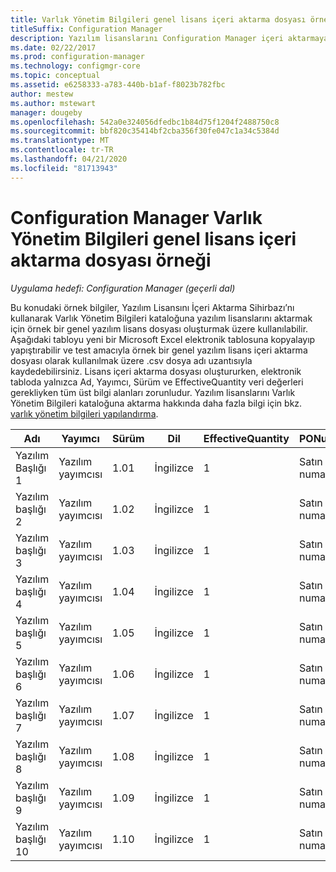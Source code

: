 ```yaml
---
title: Varlık Yönetim Bilgileri genel lisans içeri aktarma dosyası örneği
titleSuffix: Configuration Manager
description: Yazılım lisanslarını Configuration Manager içeri aktarmaya yardımcı olması için bir örnek Varlık Yönetim Bilgileri genel lisans dosyası kullanın.
ms.date: 02/22/2017
ms.prod: configuration-manager
ms.technology: configmgr-core
ms.topic: conceptual
ms.assetid: e6258333-a783-440b-b1af-f8023b782fbc
author: mestew
ms.author: mstewart
manager: dougeby
ms.openlocfilehash: 542a0e324056dfedbc1b84d75f1204f2488750c8
ms.sourcegitcommit: bbf820c35414bf2cba356f30fe047c1a34c5384d
ms.translationtype: MT
ms.contentlocale: tr-TR
ms.lasthandoff: 04/21/2020
ms.locfileid: "81713943"
---
```

# <a name="example-asset-intelligence-general-license-import-file-in-configuration-manager"></a>Configuration Manager Varlık Yönetim Bilgileri genel lisans içeri aktarma dosyası örneği

*Uygulama hedefi: Configuration Manager (geçerli dal)*

Bu konudaki örnek bilgiler, Yazılım Lisansını İçeri Aktarma Sihirbazı’nı kullanarak Varlık Yönetim Bilgileri kataloğuna yazılım lisanslarını aktarmak için örnek bir genel yazılım lisans dosyası oluşturmak üzere kullanılabilir. Aşağıdaki tabloyu yeni bir Microsoft Excel elektronik tablosuna kopyalayıp yapıştırabilir ve test amacıyla örnek bir genel yazılım lisans içeri aktarma dosyası olarak kullanılmak üzere .csv dosya adı uzantısıyla kaydedebilirsiniz. Lisans içeri aktarma dosyası oluştururken, elektronik tabloda yalnızca Ad, Yayımcı, Sürüm ve EffectiveQuantity veri değerleri gerekliyken tüm üst bilgi alanları zorunludur. Yazılım lisanslarını Varlık Yönetim Bilgileri kataloğuna aktarma hakkında daha fazla bilgi için bkz. [varlık yönetim bilgileri yapılandırma](../../../../core/clients/manage/asset-intelligence/configuring-asset-intelligence.md).  

|Adı|Yayımcı|Sürüm|Dil|EffectiveQuantity|PONumber|ResellerName|DateOfPurchase|SupportPurchased|SupportExpirationDate|Açıklamalar|  
|----------|---------------|-------------|--------------|-----------------------|--------------|------------------|--------------------|----------------------|---------------------------|--------------|  
|Yazılım Başlığı 1|Yazılım yayımcısı|1.01|İngilizce|1|Satın alma numarası|Satıcı adı|10/10/2010|0|10/10/2012|Açıklama|  
|Yazılım başlığı 2|Yazılım yayımcısı|1.02|İngilizce|1|Satın alma numarası|Satıcı adı|10/10/2010|0|10/10/2012|Açıklama|  
|Yazılım başlığı 3|Yazılım yayımcısı|1.03|İngilizce|1|Satın alma numarası|Satıcı adı|10/10/2010|0|10/10/2012|Açıklama|  
|Yazılım başlığı 4|Yazılım yayımcısı|1.04|İngilizce|1|Satın alma numarası|Satıcı adı|10/10/2010|0|10/10/2012|Açıklama|  
|Yazılım başlığı 5|Yazılım yayımcısı|1.05|İngilizce|1|Satın alma numarası|Satıcı adı|10/10/2010|0|10/10/2012|Açıklama|  
|Yazılım başlığı 6|Yazılım yayımcısı|1.06|İngilizce|1|Satın alma numarası|Satıcı adı|10/10/2010|0|10/10/2012|Açıklama|  
|Yazılım başlığı 7|Yazılım yayımcısı|1.07|İngilizce|1|Satın alma numarası|Satıcı adı|10/10/2010|0|10/10/2012|Açıklama|  
|Yazılım başlığı 8|Yazılım yayımcısı|1.08|İngilizce|1|Satın alma numarası|Satıcı adı|10/10/2010|0|10/10/2012|Açıklama|  
|Yazılım başlığı 9|Yazılım yayımcısı|1.09|İngilizce|1|Satın alma numarası|Satıcı adı|10/10/2010|0|10/10/2012|Açıklama|  
|Yazılım başlığı 10|Yazılım yayımcısı|1.10|İngilizce|1|Satın alma numarası|Satıcı adı|10/10/2010|0|10/10/2012|Açıklama|  
